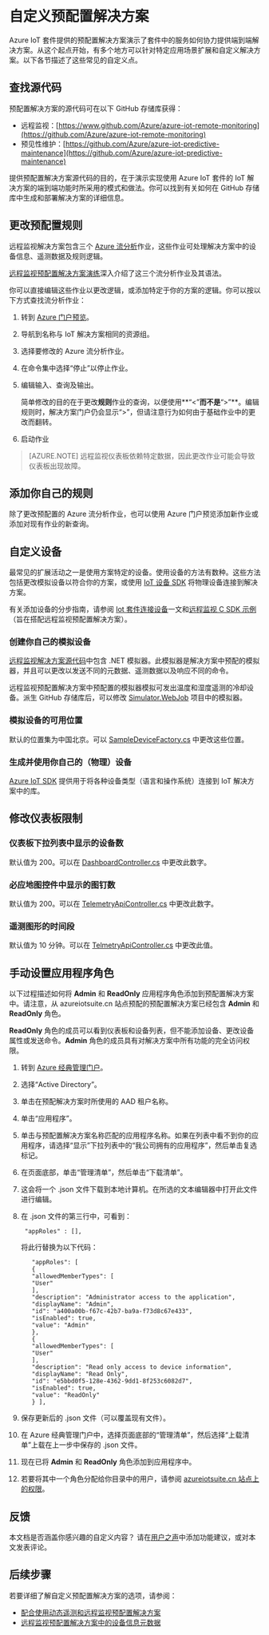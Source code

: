 <properties
	pageTitle="自定义预配置解决方案 | Azure"
	description="提供有关如何自定义 Azure IoT 套件预配置解决方案的指导。"
	services=""
    suite="iot-suite"
	documentationCenter=".net"
	author="dominicbetts"
	manager="timlt"
	editor=""/>


<tags
     ms.service="iot-suite"
     ms.devlang="dotnet"
     ms.topic="article"
     ms.tgt_pltfrm="na"
     ms.workload="na"
     ms.date="02/08/2017"
     wacn.date="03/03/2017"
     ms.author="corywink"/>  



# 自定义预配置解决方案
Azure IoT 套件提供的预配置解决方案演示了套件中的服务如何协力提供端到端解决方案。从这个起点开始，有多个地方可以针对特定应用场景扩展和自定义解决方案。以下各节描述了这些常见的自定义点。

## 查找源代码
预配置解决方案的源代码可在以下 GitHub 存储库获得：

- 远程监视：[https://www.github.com/Azure/azure-iot-remote-monitoring](https://github.com/Azure/azure-iot-remote-monitoring)
- 预见性维护：[https://github.com/Azure/azure-iot-predictive-maintenance](https://github.com/Azure/azure-iot-predictive-maintenance)

提供预配置解决方案源代码的目的，在于演示实现使用 Azure IoT 套件的 IoT 解决方案的端到端功能时所采用的模式和做法。你可以找到有关如何在 GitHub 存储库中生成和部署解决方案的详细信息。

## 更改预配置规则

远程监视解决方案包含三个 [Azure 流分析](/home/features/stream-analytics)作业，这些作业可处理解决方案中的设备信息、遥测数据及规则逻辑。

[远程监视预配置解决方案演练](/documentation/articles/iot-suite-remote-monitoring-sample-walkthrough/)深入介绍了这三个流分析作业及其语法。

你可以直接编辑这些作业以更改逻辑，或添加特定于你的方案的逻辑。你可以按以下方式查找流分析作业：
 
1. 转到 [Azure 门户预览](https://portal.azure.cn)。
2. 导航到名称与 IoT 解决方案相同的资源组。
3. 选择要修改的 Azure 流分析作业。
4. 在命令集中选择“停止”以停止作业。
5. 编辑输入、查询及输出。

    简单修改的目的在于更改**规则**作业的查询，以便使用**“<”**而不是**“>”**。编辑规则时，解决方案门户仍会显示“>”，但请注意行为如何由于基础作业中的更改而翻转。

6. 启动作业

> [AZURE.NOTE] 远程监视仪表板依赖特定数据，因此更改作业可能会导致仪表板出现故障。

## 添加你自己的规则

除了更改预配置的 Azure 流分析作业，也可以使用 Azure 门户预览添加新作业或添加对现有作业的新查询。

## 自定义设备

最常见的扩展活动之一是使用方案特定的设备。使用设备的方法有数种。这些方法包括更改模拟设备以符合你的方案，或使用 [IoT 设备 SDK][] 将物理设备连接到解决方案。

有关添加设备的分步指南，请参阅 [Iot 套件连接设备](/documentation/articles/iot-suite-connecting-devices/)一文和[远程监视 C SDK 示例](https://github.com/Azure/azure-iot-sdk-c/tree/master/serializer/samples/remote_monitoring)（旨在搭配远程监视预配置解决方案）。

### 创建你自己的模拟设备
[远程监视解决方案源代码](https://github.com/Azure/azure-iot-remote-monitoring)中包含 .NET 模拟器。此模拟器是解决方案中预配的模拟器，并且可以更改以发送不同的元数据、遥测数据以及响应不同的命令。

远程监视预配置解决方案中预配置的模拟器模拟可发出温度和湿度遥测的冷却设备。派生 GitHub 存储库后，可以修改 [Simulator.WebJob](https://github.com/Azure/azure-iot-remote-monitoring/tree/master/Simulator/Simulator.WebJob) 项目中的模拟器。

### 模拟设备的可用位置

默认的位置集为中国北京。可以 [SampleDeviceFactory.cs][lnk-sample-device-factory] 中更改这些位置。

### 生成并使用你自己的（物理）设备
[Azure IoT SDK](https://github.com/Azure/azure-iot-sdks) 提供用于将各种设备类型（语言和操作系统）连接到 IoT 解决方案中的库。

## 修改仪表板限制
### 仪表板下拉列表中显示的设备数
默认值为 200。可以在 [DashboardController.cs][lnk-dashboard-controller] 中更改此数字。

### 必应地图控件中显示的图钉数

默认值为 200。可以在 [TelemetryApiController.cs][lnk-telemetry-api-controller-01] 中更改此数字。

### 遥测图形的时间段
默认值为 10 分钟。可以在 [TelmetryApiController.cs][lnk-telemetry-api-controller-02] 中更改此值。

## 手动设置应用程序角色

以下过程描述如何将 **Admin** 和 **ReadOnly** 应用程序角色添加到预配置解决方案中。请注意，从 azureiotsuite.cn 站点预配的预配置解决方案已经包含 **Admin** 和 **ReadOnly** 角色。

**ReadOnly** 角色的成员可以看到仪表板和设备列表，但不能添加设备、更改设备属性或发送命令。**Admin** 角色的成员具有对解决方案中所有功能的完全访问权限。

1. 转到 [Azure 经典管理门户][lnk-classic-portal]。

2. 选择“Active Directory”。

3. 单击在预配解决方案时所使用的 AAD 租户名称。

4. 单击“应用程序”。

5. 单击与预配置解决方案名称匹配的应用程序名称。如果在列表中看不到你的应用程序，请选择“显示”下拉列表中的“我公司拥有的应用程序”，然后单击复选标记。

6.  在页面底部，单击“管理清单”，然后单击“下载清单”。

7. 这会将一个 .json 文件下载到本地计算机。在所选的文本编辑器中打开此文件进行编辑。

8. 在 .json 文件的第三行中，可看到：
 
		"appRoles" : [],
 
      将此行替换为以下代码：

	
		  "appRoles": [
		  {
		  "allowedMemberTypes": [
		  "User"
		  ],
		  "description": "Administrator access to the application",
		  "displayName": "Admin",
		  "id": "a400a00b-f67c-42b7-ba9a-f73d8c67e433",
		  "isEnabled": true,
		  "value": "Admin"
		  },
		  {
		  "allowedMemberTypes": [
		  "User"
		  ],
		  "description": "Read only access to device information",
		  "displayName": "Read Only",
		  "id": "e5bbd0f5-128e-4362-9dd1-8f253c6082d7",
		  "isEnabled": true,
		  "value": "ReadOnly"
		  } ],


9. 保存更新后的 .json 文件（可以覆盖现有文件）。

10.  在 Azure 经典管理门户中，选择页面底部的“管理清单”，然后选择“上载清单”上载在上一步中保存的 .json 文件。

11. 现在已将 **Admin** 和 **ReadOnly** 角色添加到应用程序中。

12. 若要将其中一个角色分配给你目录中的用户，请参阅 [azureiotsuite.cn 站点上的权限][lnk-permissions]。

## 反馈
本文档是否涵盖你感兴趣的自定义内容？ 请在[用户之声](https://feedback.azure.com/forums/321918-azure-iot)中添加功能建议，或对本文发表评论。

## 后续步骤

若要详细了解自定义预配置解决方案的选项，请参阅：

- [配合使用动态遥测和远程监视预配置解决方案][lnk-dynamic]
- [远程监视预配置解决方案中的设备信息元数据][lnk-devinfo]

[lnk-dynamic]: /documentation/articles/iot-suite-dynamic-telemetry/
[lnk-devinfo]: /documentation/articles/iot-suite-remote-monitoring-device-info/

[IoT 设备 SDK]: /documentation/articles/iot-hub-sdks-summary/
[lnk-permissions]: /documentation/articles/iot-suite-permissions/
[lnk-dashboard-controller]: https://github.com/Azure/azure-iot-remote-monitoring/blob/3fd43b8a9f7e0f2774d73f3569439063705cebe4/DeviceAdministration/Web/Controllers/DashboardController.cs#L27
[lnk-telemetry-api-controller-01]: https://github.com/Azure/azure-iot-remote-monitoring/blob/3fd43b8a9f7e0f2774d73f3569439063705cebe4/DeviceAdministration/Web/WebApiControllers/TelemetryApiController.cs#L27
[lnk-telemetry-api-controller-02]: https://github.com/Azure/azure-iot-remote-monitoring/blob/e7003339f73e21d3930f71ceba1e74fb5c0d9ea0/DeviceAdministration/Web/WebApiControllers/TelemetryApiController.cs#L25
[lnk-sample-device-factory]: https://github.com/Azure/azure-iot-remote-monitoring/blob/master/Common/Factory/SampleDeviceFactory.cs#L40
[lnk-classic-portal]: https://manage.windowsazure.cn

<!---HONumber=Mooncake_0227_2017-->
<!--Update_Description:update wording and link references-->